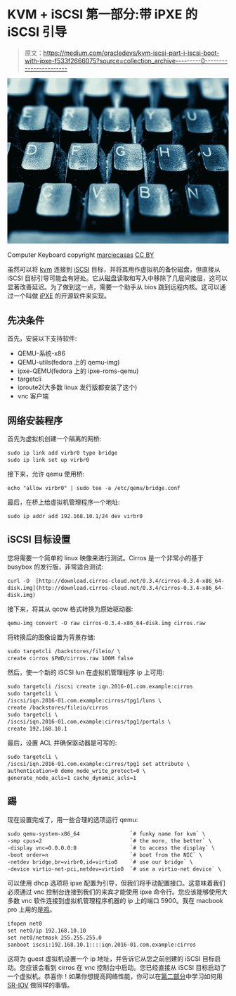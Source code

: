# KVM + iSCSI 第一部分:带 iPXE 的 iSCSI 引导

> 原文：<https://medium.com/oracledevs/kvm-iscsi-part-i-iscsi-boot-with-ipxe-f533f2666075?source=collection_archive---------0----------------------->

![](img/d0705fce3596f2d25fa341b46edd1b04.png)

Computer Keyboard copyright [marciecasas](https://www.flickr.com/photos/marciecasas/) [CC BY](https://creativecommons.org/licenses/by/2.0/legalcode)

虽然可以将 [kvm](https://www.linux-kvm.org/page/Main_Page) 连接到 [iSCSI](https://en.wikipedia.org/wiki/ISCSI) 目标，并将其用作虚拟机的备份磁盘，但直接从 iSCSI 目标引导可能会有好处。它从磁盘读取和写入中移除了几层间接层，这可以显著改善延迟。为了做到这一点，需要一个助手从 bios 跳到远程内核。这可以通过一个叫做 [iPXE](http://ipxe.org/) 的开源软件来实现。

## 先决条件

首先，安装以下支持软件:

*   QEMU-系统-x86
*   QEMU-utils(fedora 上的 qemu-img)
*   ipxe-QEMU(fedora 上的 ipxe-roms-qemu)
*   targetcli
*   iproute2(大多数 linux 发行版都安装了这个)
*   vnc 客户端

## 网络安装程序

首先为虚拟机创建一个隔离的网桥:

```
sudo ip link add virbr0 type bridge
sudo ip link set up virbr0
```

接下来，允许 qemu 使用桥:

```
echo "allow virbr0" | sudo tee -a /etc/qemu/bridge.conf
```

最后，在桥上给虚拟机管理程序一个地址:

```
sudo ip addr add 192.168.10.1/24 dev virbr0
```

## iSCSI 目标设置

您将需要一个简单的 linux 映像来进行测试。Cirros 是一个非常小的基于 busybox 的发行版，非常适合测试:

```
curl -O  [http://download.cirros-cloud.net/0.3.4/cirros-0.3.4-x86_64-disk.img](http://download.cirros-cloud.net/0.3.4/cirros-0.3.4-x86_64-disk.img)
```

接下来，将其从 qcow 格式转换为原始驱动器:

```
qemu-img convert -O raw cirros-0.3.4-x86_64-disk.img cirros.raw
```

将转换后的图像设置为背景存储:

```
sudo targetcli /backstores/fileio/ \
create cirros $PWD/cirros.raw 100M false
```

然后，使一个新的 iSCSI lun 在虚拟机管理程序 ip 上可用:

```
sudo targetcli /iscsi create iqn.2016-01.com.example:cirros
sudo targetcli \
/iscsi/iqn.2016-01.com.example:cirros/tpg1/luns \
create /backstores/fileio/cirros
sudo targetcli \
/iscsi/iqn.2016-01.com.example:cirros/tpg1/portals \
create 192.168.10.1
```

最后，设置 ACL 并确保驱动器是可写的:

```
sudo targetcli \
/iscsi/iqn.2016-01.com.example:cirros/tpg1 set attribute \ authentication=0 demo_mode_write_protect=0 \
generate_node_acls=1 cache_dynamic_acls=1
```

## 踢

现在设置完成了，用一些合理的选项运行 qemu:

```
sudo qemu-system-x86_64                `# funky name for kvm` \
-smp cpus=2                            `# the more, the better` \
-display vnc=0.0.0.0:0                 `# to access the display` \
-boot order=n                          `# boot from the NIC` \
-netdev bridge,br=virbr0,id=virtio0    `# use our bridge` \
-device virtio-net-pci,netdev=virtio0  `# use a virtio-net device` \
```

可以使用 dhcp 选项将 ipxe 配置为引导，但我们将手动配置接口。这意味着我们必须通过 vnc 控制台连接到我们的来宾才能使用 ipxe 命令行。您应该能够使用大多数 vnc 软件连接到虚拟机管理程序机器的 ip 上的端口 5900。我在 macbook pro 上用的是[鸡](https://sourceforge.net/projects/chicken/)。

```
ifopen net0
set net0/ip 192.168.10.10
set net0/netmask 255.255.255.0
sanboot iscsi:192.168.10.1::::iqn.2016-01.com.example:cirros
```

这将为 guest 虚拟机设置一个 ip 地址，并告诉它从您之前创建的 iSCSI 目标启动。您应该会看到 cirros 在 vnc 控制台中启动。您已经直接从 iSCSI 目标启动了一个虚拟机。恭喜你！如果你想提高网络性能，你可以在[第二部分](/@vishvananda/kvm-iscsi-part-ii-pci-passthrough-a-virtual-function-1fbc1ed40311)中学习如何用 [SR-IOV](http://blog.scottlowe.org/2009/12/02/what-is-sr-iov/) 做同样的事情。